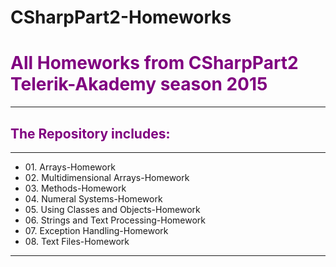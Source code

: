 ﻿# CSharpPart2-Homeworks
<h1 style="color:purple">All Homeworks from CSharpPart2 Telerik-Akademy season 2015</h1>
<hr>
<p><h2 style="color:purple">The Repository includes: </h2> </p>
<p>
<hr>
	<ul style="list-style-type:disc">
	<li>01. Arrays-Homework</li>
	<li>02. Multidimensional Arrays-Homework</li>
	<li>03. Methods-Homework</li>
	<li>04. Numeral Systems-Homework</li>
	<li>05. Using Classes and Objects-Homework</li>
	<li>06. Strings and Text Processing-Homework</li>
	<li>07. Exception Handling-Homework</li>
	<li>08. Text Files-Homework</li>
	</ul>  
	<hr>
</p>
